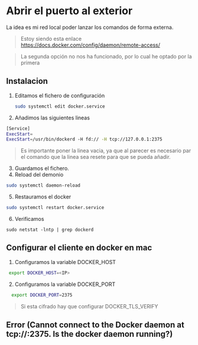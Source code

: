 

# Abrir el puerto al exterior

La idea es mi red local poder lanzar los comandos de forma externa.

> Estoy siendo esta enlace https://docs.docker.com/config/daemon/remote-access/

> La segunda opción no nos ha funcionado, por lo cual he optado por la primera
## Instalacion

1. Editamos el fichero de configuración
   ```bash
   sudo systemctl edit docker.service
   ```
2. Añadimos las siguientes lineas
  ```bash
[Service]
ExecStart=
ExecStart=/usr/bin/dockerd -H fd:// -H tcp://127.0.0.1:2375
  ```
> Es importante poner la linea vacia, ya que al parecer es necesario par el comando que la linea sea resete para que se pueda añadir.
3. Guardamos el fichero.
4. Reload del demonio
```bash
sudo systemctl daemon-reload
```
5. Restauramos el docker
```bash
sudo systemctl restart docker.service
```
6. Verificamos
```
sudo netstat -lntp | grep dockerd
```
## Configurar el cliente en docker en mac

1. Configuramos la variable DOCKER_HOST
 ```bash
  export DOCKER_HOST=<IP>
 ```  
2. Configuramos la variable DOCKER_PORT
```bash
  export DOCKER_PORT=2375
```

> Si esta cifrado hay que configurar DOCKER_TLS_VERIFY

## Error (Cannot connect to the Docker daemon at tcp://<IP>:2375. Is the docker daemon running?)

